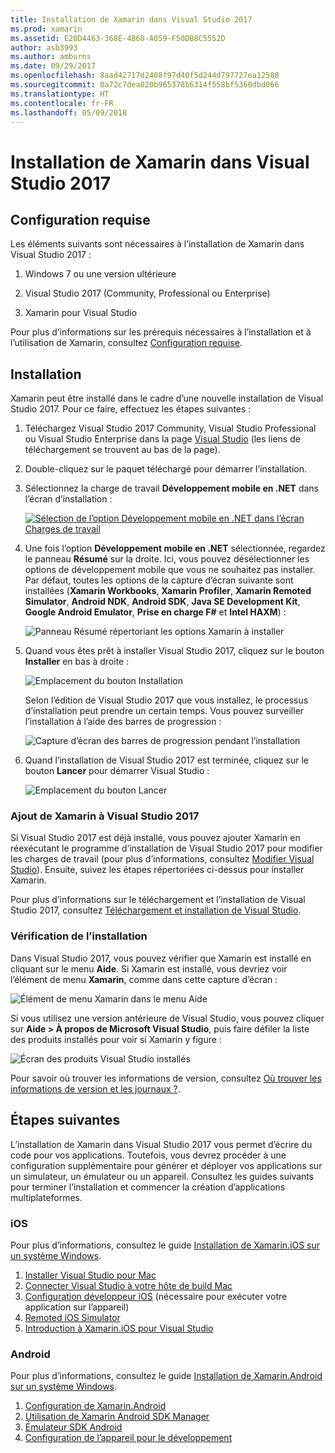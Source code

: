 ```yaml
---
title: Installation de Xamarin dans Visual Studio 2017
ms.prod: xamarin
ms.assetid: E20D4463-368E-4B60-A059-F50DB8C5552D
author: asb3993
ms.author: amburns
ms.date: 09/29/2017
ms.openlocfilehash: 8aad42717d2408f97d40f5d244d797727ea12588
ms.sourcegitcommit: 0a72c7dea020b965378b6314f558bf5360dbd066
ms.translationtype: HT
ms.contentlocale: fr-FR
ms.lasthandoff: 05/09/2018
---
```

# <a name="installing-xamarin-in-visual-studio-2017"></a>Installation de Xamarin dans Visual Studio 2017

<a name="requirements" />

## <a name="requirements"></a>Configuration requise

Les éléments suivants sont nécessaires à l’installation de Xamarin dans Visual Studio 2017 :

1. Windows 7 ou une version ultérieure

2. Visual Studio 2017 (Community, Professional ou Enterprise)

3. Xamarin pour Visual Studio

Pour plus d’informations sur les prérequis nécessaires à l’installation et à l’utilisation de Xamarin, consultez [Configuration requise](~/cross-platform/get-started/requirements.md).

<a name="installation" />

## <a name="installation"></a>Installation

Xamarin peut être installé dans le cadre d’une nouvelle installation de Visual Studio 2017.
Pour ce faire, effectuez les étapes suivantes :

1. Téléchargez Visual Studio 2017 Community, Visual Studio Professional ou Visual Studio Enterprise dans la page [Visual Studio](https://www.visualstudio.com/vs/) (les liens de téléchargement se trouvent au bas de la page).

2. Double-cliquez sur le paquet téléchargé pour démarrer l’installation.

3. Sélectionnez la charge de travail **Développement mobile en .NET** dans l’écran d’installation : 

    [![Sélection de l’option Développement mobile en .NET dans l’écran Charges de travail](windows-images/01-mobile-dev-workload-sml.png)](windows-images/01-mobile-dev-workload.png#lightbox)

4. Une fois l’option **Développement mobile en .NET** sélectionnée, regardez le panneau **Résumé** sur la droite. Ici, vous pouvez désélectionner les options de développement mobile que vous ne souhaitez pas installer. Par défaut, toutes les options de la capture d’écran suivante sont installées (**Xamarin Workbooks**, **Xamarin Profiler**, **Xamarin Remoted Simulator**, **Android NDK**, **Android SDK**, **Java SE Development Kit**, **Google Android Emulator**, **Prise en charge F#** et **Intel HAXM**) :

    ![Panneau Résumé répertoriant les options Xamarin à installer](windows-images/02-summary.png)

5. Quand vous êtes prêt à installer Visual Studio 2017, cliquez sur le bouton **Installer** en bas à droite :

    ![Emplacement du bouton Installation](windows-images/03-click-install.png)

   Selon l’édition de Visual Studio 2017 que vous installez, le processus d’installation peut prendre un certain temps. Vous pouvez surveiller l’installation à l’aide des barres de progression :

    ![Capture d’écran des barres de progression pendant l’installation](windows-images/04-progress-bars.png)

6. Quand l’installation de Visual Studio 2017 est terminée, cliquez sur le bouton **Lancer** pour démarrer Visual Studio :

    ![Emplacement du bouton Lancer](windows-images/05-launch.png)

<a name="vs2017" />

### <a name="adding-xamarin-to-visual-studio-2017"></a>Ajout de Xamarin à Visual Studio 2017

Si Visual Studio 2017 est déjà installé, vous pouvez ajouter Xamarin en réexécutant le programme d’installation de Visual Studio 2017 pour modifier les charges de travail (pour plus d’informations, consultez [Modifier Visual Studio](https://docs.microsoft.com/visualstudio/install/modify-visual-studio)). Ensuite, suivez les étapes répertoriées ci-dessus pour installer Xamarin.

Pour plus d’informations sur le téléchargement et l’installation de Visual Studio 2017, consultez [Téléchargement et installation de Visual Studio](https://docs.microsoft.com/visualstudio/install/install-visual-studio).


### <a name="verifying-installation"></a>Vérification de l’installation

Dans Visual Studio 2017, vous pouvez vérifier que Xamarin est installé en cliquant sur le menu **Aide**. Si Xamarin est installé, vous devriez voir l’élément de menu **Xamarin**, comme dans cette capture d’écran :

![Élément de menu Xamarin dans le menu Aide](windows-images/12-xamarin-menu-item.png)

Si vous utilisez une version antérieure de Visual Studio, vous pouvez cliquer sur **Aide > À propos de Microsoft Visual Studio**, puis faire défiler la liste des produits installés pour voir si Xamarin y figure :

![Écran des produits Visual Studio installés](windows-images/13-xamarin-is-installed.png)

Pour savoir où trouver les informations de version, consultez [Où trouver les informations de version et les journaux ?](~/cross-platform/troubleshooting/questions/version-logs.md).

<a name="nextsteps" />

## <a name="next-steps"></a>Étapes suivantes

L’installation de Xamarin dans Visual Studio 2017 vous permet d’écrire du code pour vos applications. Toutefois, vous devrez procéder à une configuration supplémentaire pour générer et déployer vos applications sur un simulateur, un émulateur ou un appareil. Consultez les guides suivants pour terminer l’installation et commencer la création d’applications multiplateformes.

### <a name="ios"></a>iOS

Pour plus d’informations, consultez le guide [Installation de Xamarin.iOS sur un système Windows](~/ios/get-started/installation/windows/index.md). 

1. [Installer Visual Studio pour Mac](https://docs.microsoft.com/visualstudio/mac/installation)
2. [Connecter Visual Studio à votre hôte de build Mac](~/ios/get-started/installation/windows/connecting-to-mac/index.md)
3. [Configuration développeur iOS](~/ios/get-started/installation/device-provisioning/index.md) (nécessaire pour exécuter votre application sur l’appareil)
5. [Remoted iOS Simulator](~/tools/ios-simulator.md)
6. [Introduction à Xamarin.iOS pour Visual Studio](~/ios/get-started/installation/windows/introduction-to-xamarin-ios-for-visual-studio.md)

### <a name="android"></a>Android

Pour plus d’informations, consultez le guide [Installation de Xamarin.Android sur un système Windows](~/android/get-started/installation/windows.md).

1. [Configuration de Xamarin.Android](~/android/get-started/installation/windows.md#configuration)
2. [Utilisation de Xamarin Android SDK Manager](~/android/get-started/installation/android-sdk.md?ide=vs)
3. [Émulateur SDK Android](~/android/get-started/installation/android-emulator/index.md)
4. [Configuration de l’appareil pour le développement](~/android/get-started/installation/set-up-device-for-development.md)
